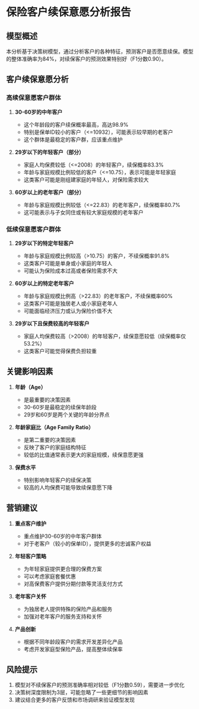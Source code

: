 # 保险客户续保意愿分析报告

## 模型概述

本分析基于决策树模型，通过分析客户的各种特征，预测客户是否愿意续保。模型的整体准确率为84%，对续保客户的预测效果特别好（F1分数0.90）。

## 客户续保意愿分析

### 高续保意愿客户群体

1. **30-60岁的中年客户**
   - 这个年龄段的客户续保概率最高，高达98.9%
   - 特别是保单ID较小的客户（<=10932），可能表示较早期的老客户
   - 这个群体是最稳定的客户群，应该重点维护

2. **29岁以下的年轻客户（部分）**
   - 家庭人均保费较低（<=2008）的年轻客户，续保概率83.3%
   - 年龄与家庭规模比例较低的客户（<=10.75），表示可能是年轻家庭
   - 这类客户可能是刚组建家庭的年轻人，对保险需求较大

3. **60岁以上的老年客户（部分）**
   - 年龄与家庭规模比例较低（<=22.83）的老年客户，续保概率80.7%
   - 这可能表示与子女同住或有较大家庭规模的老年客户

### 低续保意愿客户群体

1. **29岁以下的特定年轻客户**
   - 年龄与家庭规模比例较高（>10.75）的客户，不续保概率91.8%
   - 这类客户可能是单身或小家庭的年轻人
   - 可能认为保险成本过高或者保险需求不大

2. **60岁以上的特定老年客户**
   - 年龄与家庭规模比例高（>22.83）的老年客户，不续保概率60%
   - 这类客户可能是独居老人或小家庭老年人
   - 可能面临经济压力或认为保险价值不大

3. **29岁以下且保费较高的年轻客户**
   - 家庭人均保费较高（>2008）的年轻客户，续保意愿较低（续保概率仅53.2%）
   - 这类客户可能觉得保费负担较重

## 关键影响因素

1. **年龄（Age）**
   - 是最重要的决策因素
   - 30-60岁是最稳定的续保年龄段
   - 29岁和60岁是两个关键的年龄分界点

2. **年龄家庭比（Age Family Ratio）**
   - 是第二重要的决策因素
   - 反映了客户的家庭结构特征
   - 较低的比值通常表示更大的家庭规模，续保意愿更强

3. **保费水平**
   - 特别影响年轻客户的续保决策
   - 较高的人均保费可能导致续保意愿下降

## 营销建议

1. **重点客户维护**
   - 重点维护30-60岁的中年客户群体
   - 对于老客户（较小的保单ID），提供更多的忠诚客户权益

2. **年轻客户策略**
   - 为年轻家庭提供更合理的保费方案
   - 可以考虑家庭套餐优惠
   - 对高保费客户提供分期付款等灵活支付方式

3. **老年客户关怀**
   - 为独居老人提供特殊的保险产品和服务
   - 加强对老年客户的服务支持和关怀

4. **产品创新**
   - 根据不同年龄段客户的需求开发差异化产品
   - 考虑开发家庭型保险产品，提高整体续保率

## 风险提示

1. 模型对不续保客户的预测准确率相对较低（F1分数0.59），需要进一步优化
2. 决策树深度限制为3层，可能忽略了一些更细节的影响因素
3. 建议结合更多的客户反馈和市场调研来验证模型发现 